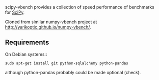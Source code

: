 scipy-vbench provides a collection of speed performance of benchmarks
for [SciPy](http://www.numpy.org).

Cloned from similar numpy-vbench project at
http://yarikoptic.github.io/numpy-vbench/.

Requirements
------------

On Debian systems::

    sudo apt-get install git python-sqlalchemy python-pandas

although python-pandas probably could be made optional (check).
